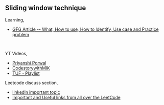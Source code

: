 
## Sliding window technique

Learning, <br>
 - [GFG Article -- What, How to use, How to Identify, Use case and Practice problem](https://www.geeksforgeeks.org/window-sliding-technique/)

<br>

YT Videos, <br>
 - [Priyanshi Porwal]()  <br>
 - [CodestorywithMIK]()  <br>
 - [TUF - Playlist]()


Leetcode discuss section, 
 - [linkedIn important topic](https://www.linkedin.com/feed/update/urn:li:activity:7063731253274935296?updateEntityUrn=urn%3Ali%3Afs_updateV2%3A%28urn%3Ali%3Aactivity%3A7063731253274935296%2CFEED_DETAIL%2CEMPTY%2CDEFAULT%2Cfalse%29)
 - [Important and Useful links from all over the LeetCode](https://leetcode.com/discuss/general-discussion/665604/Important-and-Useful-links-from-all-over-the-LeetCode)
